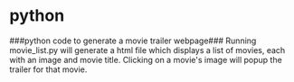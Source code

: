 # python
###python code to generate a movie trailer webpage###
Running movie_list.py will generate a html file which displays a list of movies, each with an image and movie title.
Clicking on a movie's image will popup the trailer for that movie.

